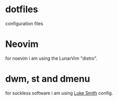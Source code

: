 # dotfiles
configuration files

# Neovim
for noevim i am using the LunarVim "distro".

# dwm, st and dmenu
for suckless software i am using [Luke Smith](https://github.com/lukesmithxyz) config.

